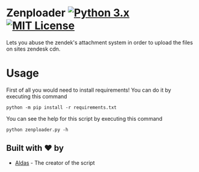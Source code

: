 # Zenploader [![Python 3.x](https://img.shields.io/badge/PYTHON-3.X-blueviolet?style=for-the-badge)](http://www.python.org/download/) [![MIT License](https://img.shields.io/badge/LICENSE-MIT-brightgreen?style=for-the-badge)](https://github.com/AXDZ/zenploader/blob/master/LICENSE)
Lets you abuse the zendek's attachment system in order to upload the files on sites zendesk cdn.

# Usage
First of all you would need to install requirements! You can do it by executing this command
```
python -m pip install -r requirements.txt
```
You can see the help for this script by executing this command
```
python zenploader.py -h
```

## Built with ❤️ by

* [Aldas](https://github.com/AXDZ) - The creator of the script
